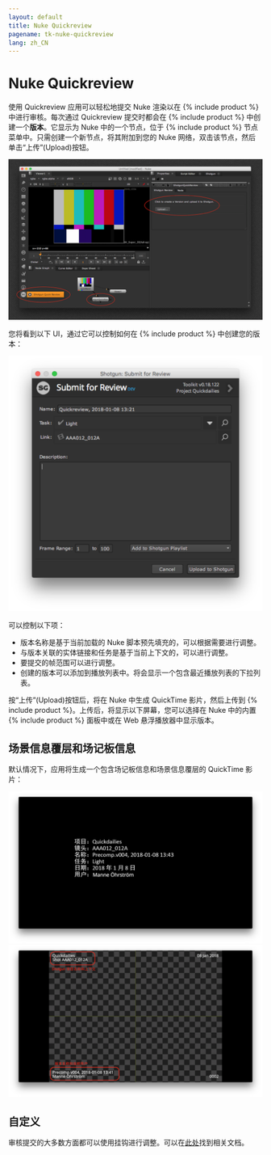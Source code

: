 ```yaml
---
layout: default
title: Nuke Quickreview
pagename: tk-nuke-quickreview
lang: zh_CN
---
```


# Nuke Quickreview

使用 Quickreview 应用可以轻松地提交 Nuke 渲染以在 {% include product %} 中进行审核。每次通过 Quickreview 提交时都会在 {% include product %} 中创建一个**版本**。它显示为 Nuke 中的一个节点，位于 {% include product %} 节点菜单中。只需创建一个新节点，将其附加到您的 Nuke 网络，双击该节点，然后单击“上传”(Upload)按钮。

![Nuke 概述](../images/apps/nuke-quickreview-nuke_ui.png)

您将看到以下 UI，通过它可以控制如何在 {% include product %} 中创建您的版本：

![提交 UI](../images/apps/nuke-quickreview-submit.png)

可以控制以下项：

- 版本名称是基于当前加载的 Nuke 脚本预先填充的，可以根据需要进行调整。
- 与版本关联的实体链接和任务是基于当前上下文的，可以进行调整。
- 要提交的帧范围可以进行调整。
- 创建的版本可以添加到播放列表中。将会显示一个包含最近播放列表的下拉列表。

按“上传”(Upload)按钮后，将在 Nuke 中生成 QuickTime 影片，然后上传到 {% include product %}。上传后，将显示以下屏幕，您可以选择在 Nuke 中的内置 {% include product %} 面板中或在 Web 悬浮播放器中显示版本。

## 场景信息覆层和场记板信息

默认情况下，应用将生成一个包含场记板信息和场景信息覆层的 QuickTime 影片：

![场记板示例](../images/apps/nuke-quickreview-slate.png)
![场景信息覆层示例](../images/apps/nuke-quickreview-burnins.png)

## 自定义

审核提交的大多数方面都可以使用挂钩进行调整。可以在[此处](http://developer.shotgunsoftware.com/tk-nuke-quickreview)找到相关文档。

